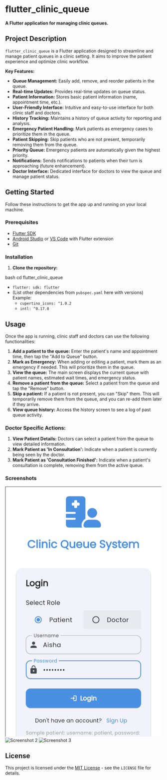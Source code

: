 # flutter_clinic_queue

**A Flutter application for managing clinic queues.**

## Project Description

`flutter_clinic_queue` is a Flutter application designed to streamline and manage patient queues in a clinic setting. It aims to improve the patient experience and optimize clinic workflow.

**Key Features:**

*   **Queue Management:** Easily add, remove, and reorder patients in the queue.
*   **Real-time Updates:** Provides real-time updates on queue status.
*   **Patient Information:** Stores basic patient information (name, appointment time, etc.).
*   **User-Friendly Interface:** Intuitive and easy-to-use interface for both clinic staff and doctors.
*   **History Tracking:** Maintains a history of queue activity for reporting and analysis.
*   **Emergency Patient Handling:** Mark patients as emergency cases to prioritize them in the queue.
*   **Patient Skipping:** Skip patients who are not present, temporarily removing them from the queue.
*   **Priority Queue:** Emergency patients are automatically given the highest priority.
*   **Notifications:** Sends notifications to patients when their turn is approaching (future enhancement).
*   **Doctor Interface:** Dedicated interface for doctors to view the queue and manage patient status.

## Getting Started

Follow these instructions to get the app up and running on your local machine.

### Prerequisites

*   [Flutter SDK](https://flutter.dev/docs/get-started/install)
*   [Android Studio](https://developer.android.com/studio) or [VS Code](https://code.visualstudio.com/) with Flutter extension
*   [Git](https://git-scm.com/)

### Installation

1.  **Clone the repository:**

bash
cd flutter_clinic_queue
*   `flutter: sdk: flutter`
*   (List other dependencies from `pubspec.yaml` here with versions)
    Example:
    *   `cupertino_icons: ^1.0.2`
    *   `intl: ^0.17.0`

## Usage

Once the app is running, clinic staff and doctors can use the following functionalities:

1.  **Add a patient to the queue:** Enter the patient's name and appointment time, then tap the "Add to Queue" button.
2.  **Mark as Emergency:** When adding or editing a patient, mark them as an emergency if needed. This will prioritize them in the queue.
3.  **View the queue:** The main screen displays the current queue with patient names, estimated wait times, and emergency status.
4.  **Remove a patient from the queue:** Select a patient from the queue and tap the "Remove" button.
5.  **Skip a patient:** If a patient is not present, you can "Skip" them.  This will temporarily remove them from the queue, and you can re-add them later if they arrive.
6.  **View queue history:** Access the history screen to see a log of past queue activity.

### Doctor Specific Actions:

1.  **View Patient Details:** Doctors can select a patient from the queue to view detailed information.
2.  **Mark Patient as 'In Consultation':** Indicate when a patient is currently being seen by the doctor.
3.  **Mark Patient as 'Consultation Finished':**  Indicate when a patient's consultation is complete, removing them from the active queue.

### Screenshots


![Screenshot 1](images/patient_login.png)
![Screenshot 2](link_to_screenshot_2.png)
![Screenshot 3](link_to_screenshot_3.png)



## License

This project is licensed under the [MIT License](LICENSE) - see the `LICENSE` file for details.
